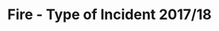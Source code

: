 ---
schema: default
title: Fire - Type of Incident 2017/18
organization: Renfrewshire Council
notes: >-
    This dataset provide the numbers and rates of fires in Renfrewshire down to dintermediate zone level. Data is provided for the total number of fires, including accidental and deliberate causes.Data is entered by the Scottish Fire and Rescue Service into the Incident Recording System. This dataset is an extract from this live management information system, and thus may differ slightly from other extracts taken on different dates such as the statistics published on the Scottish Fire and Rescue Service website.
resources:
  - name: Fire - Type of Incident 2017/18 TABLE
  - url: >-
      
  - format: TABLE
license: 
category:

  - Open Data
  - Renfrewshire
  - Community
maintainer: Renfrewshire Council
maintainer_email: someone@example.com
---
